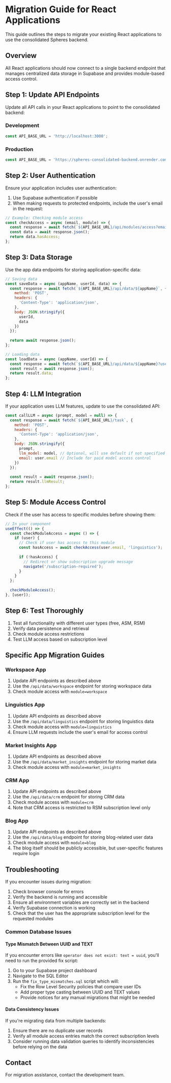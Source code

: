 # Migration Guide for React Applications

This guide outlines the steps to migrate your existing React applications to use the consolidated Spheres backend.

## Overview

All React applications should now connect to a single backend endpoint that manages centralized data storage in Supabase and provides module-based access control.

## Step 1: Update API Endpoints

Update all API calls in your React applications to point to the consolidated backend:

### Development
```javascript
const API_BASE_URL = 'http://localhost:3000';
```

### Production
```javascript
const API_BASE_URL = 'https://spheres-consolidated-backend.onrender.com'; // Your actual Render URL
```

## Step 2: User Authentication

Ensure your application includes user authentication:

1. Use Supabase authentication if possible
2. When making requests to protected endpoints, include the user's email in the request:

```javascript
// Example: Checking module access
const checkAccess = async (email, module) => {
  const response = await fetch(`${API_BASE_URL}/api/modules/access?email=${encodeURIComponent(email)}&module=${module}`);
  const data = await response.json();
  return data.hasAccess;
};
```

## Step 3: Data Storage

Use the app data endpoints for storing application-specific data:

```javascript
// Saving data
const saveData = async (appName, userId, data) => {
  const response = await fetch(`${API_BASE_URL}/api/data/${appName}`, {
    method: 'POST',
    headers: {
      'Content-Type': 'application/json',
    },
    body: JSON.stringify({
      userId,
      data
    })
  });
  
  return await response.json();
};

// Loading data
const loadData = async (appName, userId) => {
  const response = await fetch(`${API_BASE_URL}/api/data/${appName}?userId=${encodeURIComponent(userId)}`);
  const result = await response.json();
  return result.data;
};
```

## Step 4: LLM Integration

If your application uses LLM features, update to use the consolidated API:

```javascript
const callLLM = async (prompt, model = null) => {
  const response = await fetch(`${API_BASE_URL}/task`, {
    method: 'POST',
    headers: {
      'Content-Type': 'application/json',
    },
    body: JSON.stringify({
      prompt,
      llm_model: model, // Optional, will use default if not specified
      email: user.email // Include for paid model access control
    })
  });
  
  const result = await response.json();
  return result.llmResult;
};
```

## Step 5: Module Access Control

Check if the user has access to specific modules before showing them:

```javascript
// In your component
useEffect(() => {
  const checkModuleAccess = async () => {
    if (user) {
      // Check if user has access to this module
      const hasAccess = await checkAccess(user.email, 'linguistics');
      
      if (!hasAccess) {
        // Redirect or show subscription upgrade message
        navigate('/subscription-required');
      }
    }
  };
  
  checkModuleAccess();
}, [user]);
```

## Step 6: Test Thoroughly

1. Test all functionality with different user types (free, ASM, RSM)
2. Verify data persistence and retrieval
3. Check module access restrictions
4. Test LLM access based on subscription level

## Specific App Migration Guides

### Workspace App

1. Update API endpoints as described above
2. Use the `/api/data/workspace` endpoint for storing workspace data
3. Check module access with `module=workspace`

### Linguistics App

1. Update API endpoints as described above
2. Use the `/api/data/linguistics` endpoint for storing linguistics data
3. Check module access with `module=linguistics`
4. Ensure LLM requests include the user's email for access control

### Market Insights App

1. Update API endpoints as described above
2. Use the `/api/data/market_insights` endpoint for storing market data
3. Check module access with `module=market_insights`

### CRM App

1. Update API endpoints as described above
2. Use the `/api/data/crm` endpoint for storing CRM data
3. Check module access with `module=crm`
4. Note that CRM access is restricted to RSM subscription level only

### Blog App

1. Update API endpoints as described above
2. Use the `/api/data/blog` endpoint for storing blog-related user data
3. Check module access with `module=blog`
4. The blog itself should be publicly accessible, but user-specific features require login

## Troubleshooting

If you encounter issues during migration:

1. Check browser console for errors
2. Verify the backend is running and accessible
3. Ensure all environment variables are correctly set in the backend
4. Verify Supabase connection is working
5. Check that the user has the appropriate subscription level for the requested modules

### Common Database Issues

#### Type Mismatch Between UUID and TEXT

If you encounter errors like `operator does not exist: text = uuid`, you'll need to run the provided fix script:

1. Go to your Supabase project dashboard
2. Navigate to the SQL Editor
3. Run the `fix_type_mismatches.sql` script which will:
   - Fix the Row Level Security policies that compare user IDs
   - Add proper type casting between UUID and TEXT values
   - Provide notices for any manual migrations that might be needed

#### Data Consistency Issues

If you're migrating data from multiple backends:

1. Ensure there are no duplicate user records
2. Verify all module access entries match the correct subscription levels
3. Consider running data validation queries to identify inconsistencies before relying on the data

## Contact

For migration assistance, contact the development team.
